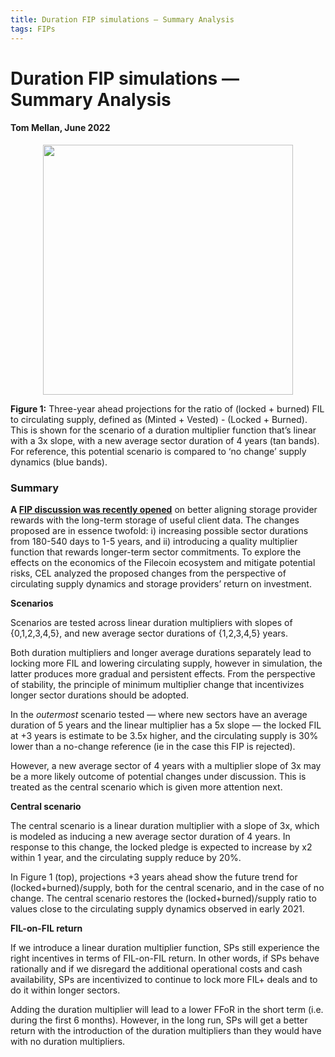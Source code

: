 ```yaml
---
title: Duration FIP simulations — Summary Analysis
tags: FIPs
---
```


# Duration FIP simulations — Summary Analysis

#### Tom Mellan, June 2022

<div style="text-align:center">
<img width="400" src="https://hackmd.io/_uploads/S1xE2bcOi.png">
<br>
</div>

**Figure 1:** Three-year ahead projections for the ratio of (locked + burned) FIL to circulating supply, defined as (Minted + Vested) - (Locked + Burned). This is shown for the scenario of a duration multiplier function that’s linear with a 3x slope, with a new average sector duration of 4 years (tan bands). For reference, this potential scenario is compared to ‘no change’ supply dynamics (blue bands).

### Summary

**A [FIP discussion was recently opened](https://github.com/filecoin-project/FIPs/discussions/386)** on better aligning storage provider rewards with the long-term storage of useful client data. The changes proposed are in essence twofold: i) increasing possible sector durations from 180-540 days to 1-5 years, and ii) introducing a quality multiplier function that rewards longer-term sector commitments. To explore the effects on the economics of the Filecoin ecosystem and mitigate potential risks, CEL analyzed the proposed changes from the perspective of circulating supply dynamics and storage providers’ return on investment.

**Scenarios** 

Scenarios are tested across linear duration multipliers with slopes of {0,1,2,3,4,5}, and new average sector durations of {1,2,3,4,5} years. 

Both duration multipliers and longer average durations separately lead to locking more FIL and lowering circulating supply, however in simulation, the latter produces more gradual and persistent effects. From the perspective of stability, the principle of minimum multiplier change that incentivizes longer sector durations should be adopted.

In the *outermost* scenario tested — where new sectors have an average duration of 5 years and the linear multiplier has a 5x slope — the locked FIL at +3 years is estimate to be 3.5x higher, and the circulating supply is 30% lower than a no-change reference (ie in the case this FIP is rejected).

However, a new average sector of 4 years with a multiplier slope of 3x may be a more likely outcome of potential changes under discussion. This is treated as the central scenario which is given more attention next.

**Central scenario**

The central scenario is a linear duration multiplier with a slope of 3x, which is modeled as inducing a new average sector duration of 4 years. In response to this change, the locked pledge is expected to increase by x2 within 1 year, and the circulating supply reduce by 20%. 

In Figure 1 (top), projections +3 years ahead show the future trend for (locked+burned)/supply, both for the central scenario, and in the case of no change. The central scenario restores the (locked+burned)/supply ratio to values close to the circulating supply dynamics observed in early 2021. 

**FIL-on-FIL return**

If we introduce a linear duration multiplier function, SPs still experience the right incentives in terms of FIL-on-FIL return. In other words, if SPs behave rationally and if we disregard the additional operational costs and cash availability, SPs are incentivized to continue to lock more FIL+ deals and to do it within longer sectors.

Adding the duration multiplier will lead to a lower FFoR in the short term (i.e. during the first 6 months). However, in the long run, SPs will get a better return with the introduction of the duration multipliers than they would have with no duration multipliers.